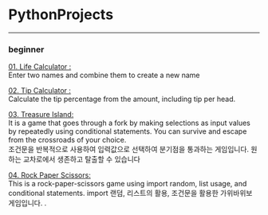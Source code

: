 # PythonProjects
<hr>

### beginner

<p><a href="https://github.com/littleduck1219/PythonProjects/blob/main/01.beginner%20project/01.make%20name/01.life_calculator.ipynb">01. Life Calculator : </a><br>
          Enter two names and combine them to create a new name</p>
<p><a href="https://github.com/littleduck1219/PythonProjects/blob/main/01.beginner%20project/02.tip%20calculator/02.tip%20calculator.ipynb">02. Tip Calculator : </a><br>
          Calculate the tip percentage from the amount, including tip per head.</p>
<p><a href="https://github.com/littleduck1219/PythonProjects/blob/main/01.beginner%20project/03.treasure%20island/treasure_island.py">03. Treasure Island: </a><br>
          It is a game that goes through a fork by making selections as input values by repeatedly using conditional statements. You can survive and escape from the crossroads of your choice.<br>
          조건문을 반복적으로 사용하여 입력값으로 선택하여 분기점을 통과하는 게임입니다. 원하는 교차로에서 생존하고 탈출할 수 있습니다</p>
<p><a href="https://github.com/littleduck1219/PythonProjects/blob/main/01.beginner%20project/04.rockpaperscissor/04.rock_paper_scissor.py">04. Rock Paper Scissors: </a><br>
          This is a rock-paper-scissors game using import random, list usage, and conditional statements.
          import 랜덤, 리스트의 활용, 조건문을 활용한 가위바위보 게임입니다. .</p>





          